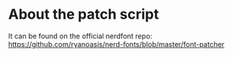 # About the patch script 
It can be found on the official nerdfont repo: https://github.com/ryanoasis/nerd-fonts/blob/master/font-patcher
